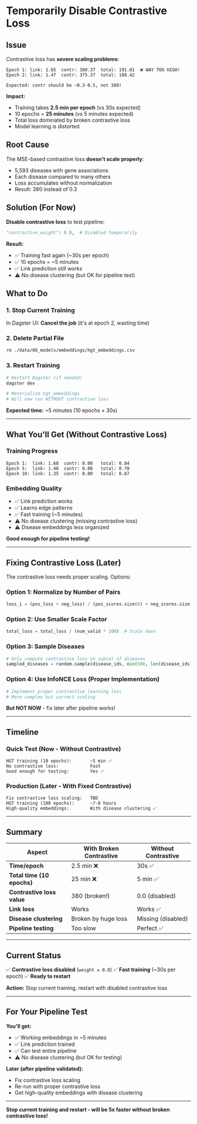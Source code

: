 # Temporarily Disable Contrastive Loss

## Issue

Contrastive loss has **severe scaling problems**:

```
Epoch 1: link: 1.65  contr: 380.37  total: 191.01  ❌ WAY TOO HIGH!
Epoch 2: link: 1.47  contr: 375.37  total: 188.42

Expected: contr should be ~0.3-0.5, not 380!
```

**Impact:**
- Training takes **2.5 min per epoch** (vs 30s expected)
- 10 epochs = **25 minutes** (vs 5 minutes expected)
- Total loss dominated by broken contrastive loss
- Model learning is distorted

## Root Cause

The MSE-based contrastive loss **doesn't scale properly**:
- 5,593 diseases with gene associations
- Each disease compared to many others
- Loss accumulates without normalization
- Result: 380 instead of 0.3

## Solution (For Now)

**Disable contrastive loss** to test pipeline:

```python
"contrastive_weight": 0.0,  # Disabled temporarily
```

**Result:**
- ✅ Training fast again (~30s per epoch)
- ✅ 10 epochs = ~5 minutes
- ✅ Link prediction still works
- ⚠️ No disease clustering (but OK for pipeline test)

## What to Do

### 1. Stop Current Training

In Dagster UI: **Cancel the job** (it's at epoch 2, wasting time)

### 2. Delete Partial File

```bash
rm ./data/06_models/embeddings/hgt_embeddings.csv
```

### 3. Restart Training

```bash
# Restart Dagster (if needed)
dagster dev

# Materialize hgt_embeddings
# Will now run WITHOUT contrastive loss
```

**Expected time:** ~5 minutes (10 epochs × 30s)

---

## What You'll Get (Without Contrastive Loss)

### Training Progress
```
Epoch 1:  link: 1.68  contr: 0.00   total: 0.84
Epoch 5:  link: 1.40  contr: 0.00   total: 0.70
Epoch 10: link: 1.35  contr: 0.00   total: 0.67
```

### Embedding Quality
- ✅ Link prediction works
- ✅ Learns edge patterns
- ✅ Fast training (~5 minutes)
- ⚠️ No disease clustering (missing contrastive loss)
- ⚠️ Disease embeddings less organized

**Good enough for pipeline testing!**

---

## Fixing Contrastive Loss (Later)

The contrastive loss needs proper scaling. Options:

### Option 1: Normalize by Number of Pairs
```python
loss_i = (pos_loss + neg_loss) / (pos_scores.size(0) + neg_scores.size(0))
```

### Option 2: Use Smaller Scale Factor
```python
total_loss = total_loss / (num_valid * 100)  # Scale down
```

### Option 3: Sample Diseases
```python
# Only compute contrastive loss on subset of diseases
sampled_diseases = random.sample(disease_ids, min(500, len(disease_ids)))
```

### Option 4: Use InfoNCE Loss (Proper Implementation)
```python
# Implement proper contrastive learning loss
# More complex but correct scaling
```

**But NOT NOW** - fix later after pipeline works!

---

## Timeline

### Quick Test (Now - Without Contrastive)
```
HGT training (10 epochs):       ~5 min ✅
No contrastive loss:            Fast
Good enough for testing:        Yes ✅
```

### Production (Later - With Fixed Contrastive)
```
Fix contrastive loss scaling:   TBD
HGT training (100 epochs):      ~7-8 hours
High-quality embeddings:        With disease clustering ✅
```

---

## Summary

| Aspect | With Broken Contrastive | Without Contrastive |
|--------|-------------------------|---------------------|
| **Time/epoch** | 2.5 min ❌ | 30s ✅ |
| **Total time (10 epochs)** | 25 min ❌ | 5 min ✅ |
| **Contrastive loss value** | 380 (broken!) | 0.0 (disabled) |
| **Link loss** | Works | Works ✅ |
| **Disease clustering** | Broken by huge loss | Missing (disabled) |
| **Pipeline testing** | Too slow | Perfect ✅ |

---

## Current Status

✅ **Contrastive loss disabled** (`weight = 0.0`)
✅ **Fast training** (~30s per epoch)
✅ **Ready to restart**

**Action:** Stop current training, restart with disabled contrastive loss

---

## For Your Pipeline Test

**You'll get:**
- ✅ Working embeddings in ~5 minutes
- ✅ Link prediction trained
- ✅ Can test entire pipeline
- ⚠️ No disease clustering (but OK for testing)

**Later (after pipeline validated):**
- Fix contrastive loss scaling
- Re-run with proper contrastive loss
- Get high-quality embeddings with disease clustering

---

**Stop current training and restart - will be 5x faster without broken contrastive loss!**
